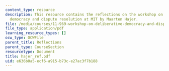 ```yaml
---
content_type: resource
description: This resource contains the reflections on the workshop on deliberative
  democracy and dispute resolution at MIT by Maarten Hajer.
file: /media/courses/11-969-workshop-on-deliberative-democracy-and-dispute-resolution-summer-2005/e636b0a5ecf6a915b73ce27ac3f7b188_hajer_ref.pdf
file_type: application/pdf
learning_resource_types: []
ocw_type: OCWFile
parent_title: Reflections
parent_type: CourseSection
resourcetype: Document
title: hajer_ref.pdf
uid: e636b0a5-ecf6-a915-b73c-e27ac3f7b188
---
```

